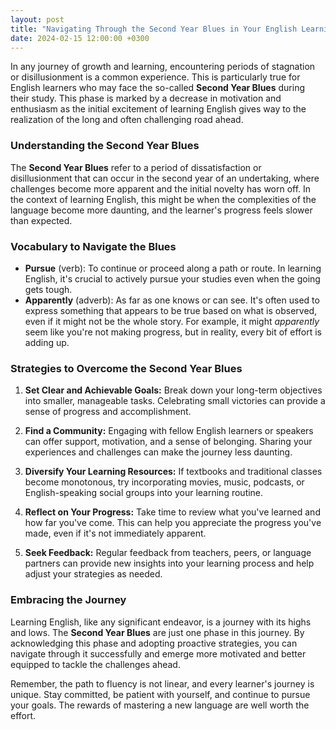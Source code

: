 ```yaml
---
layout: post
title: "Navigating Through the Second Year Blues in Your English Learning Journey"
date: 2024-02-15 12:00:00 +0300
---
```


In any journey of growth and learning, encountering periods of stagnation or disillusionment is a common experience. This is particularly true for English learners who may face the so-called **Second Year Blues** during their study. This phase is marked by a decrease in motivation and enthusiasm as the initial excitement of learning English gives way to the realization of the long and often challenging road ahead.

### Understanding the Second Year Blues

The **Second Year Blues** refer to a period of dissatisfaction or disillusionment that can occur in the second year of an undertaking, where challenges become more apparent and the initial novelty has worn off. In the context of learning English, this might be when the complexities of the language become more daunting, and the learner's progress feels slower than expected.

### Vocabulary to Navigate the Blues

- **Pursue** (verb): To continue or proceed along a path or route. In learning English, it's crucial to actively pursue your studies even when the going gets tough.
- **Apparently** (adverb): As far as one knows or can see. It's often used to express something that appears to be true based on what is observed, even if it might not be the whole story. For example, it might _apparently_ seem like you're not making progress, but in reality, every bit of effort is adding up.

### Strategies to Overcome the Second Year Blues

1. **Set Clear and Achievable Goals:** Break down your long-term objectives into smaller, manageable tasks. Celebrating small victories can provide a sense of progress and accomplishment.

2. **Find a Community:** Engaging with fellow English learners or speakers can offer support, motivation, and a sense of belonging. Sharing your experiences and challenges can make the journey less daunting.

3. **Diversify Your Learning Resources:** If textbooks and traditional classes become monotonous, try incorporating movies, music, podcasts, or English-speaking social groups into your learning routine.

4. **Reflect on Your Progress:** Take time to review what you've learned and how far you've come. This can help you appreciate the progress you've made, even if it's not immediately apparent.

5. **Seek Feedback:** Regular feedback from teachers, peers, or language partners can provide new insights into your learning process and help adjust your strategies as needed.

### Embracing the Journey

Learning English, like any significant endeavor, is a journey with its highs and lows. The **Second Year Blues** are just one phase in this journey. By acknowledging this phase and adopting proactive strategies, you can navigate through it successfully and emerge more motivated and better equipped to tackle the challenges ahead.

Remember, the path to fluency is not linear, and every learner's journey is unique. Stay committed, be patient with yourself, and continue to pursue your goals. The rewards of mastering a new language are well worth the effort.